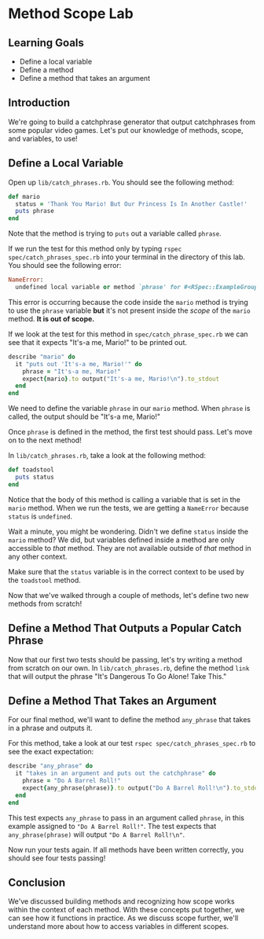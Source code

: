  # Method Scope Lab

## Learning Goals

- Define a local variable
- Define a method
- Define a method that takes an argument

## Introduction

We're going to build a catchphrase generator that output catchphrases from
some popular video games. Let's put our knowledge of methods, scope, and
variables, to use!

## Define a Local Variable

Open up `lib/catch_phrases.rb`. You should see the following method:

```ruby
def mario
  status = 'Thank You Mario! But Our Princess Is In Another Castle!'
  puts phrase
end
```

Note that the method is trying to `puts` out a variable called `phrase`.

If we run the test for this method only by typing `rspec spec/catch_phrases_spec.rb`
into your terminal in the directory of this lab. You should see the following
error:

```ruby
NameError:
  undefined local variable or method `phrase' for #<RSpec::ExampleGroups::CatchPhrasesRb:0x007fa5eb399b88>
```

This error is occurring because the code inside the `mario` method is trying to
use the `phrase` variable **but** it's not present inside the _scope_ of the
`mario` method. **It is out of scope.**

If we look at the test for this method in `spec/catch_phrase_spec.rb` we can see
that it expects "It's-a me, Mario!" to be printed out.

```ruby
describe "mario" do
  it "puts out 'It's-a me, Mario!'" do
    phrase = "It's-a me, Mario!"
    expect{mario}.to output("It's-a me, Mario!\n").to_stdout
  end
end
```

We need to define the variable `phrase` in our `mario` method. When `phrase` is
called, the output should be "It's-a me, Mario!"

Once `phrase` is defined in the method, the first test should pass. Let's move
on to the next method!

In `lib/catch_phrases.rb`, take a look at the following method:

```ruby
def toadstool
  puts status
end
```

Notice that the body of this method is calling a variable that is set in the
`mario` method. When we run the tests, we are getting a `NameError` because
`status` is `undefined`.

Wait a minute, you might be wondering. Didn't we define `status` inside the
`mario` method? We did, but variables defined inside a method are only
accessible to _that_ method. They are not available outside of _that_ method in any
other context.

Make sure that the `status` variable is in the correct context to be used by the
`toadstool` method.

Now that we've walked through a couple of methods, let's define two new methods
from scratch!

## Define a Method That Outputs a Popular Catch Phrase

Now that our first two tests should be passing, let's try writing a method from
scratch on our own. In `lib/catch_phrases.rb`, define the method `link` that
will output the phrase "It's Dangerous To Go Alone! Take This."

## Define a Method That Takes an Argument

For our final method, we'll want to define the method `any_phrase` that takes
in a phrase and outputs it. 

For this method, take a look at our test `rspec spec/catch_phrases_spec.rb`
to see the exact expectation:

```ruby
describe "any_phrase" do
  it "takes in an argument and puts out the catchphrase" do
    phrase = "Do A Barrel Roll!"
    expect{any_phrase(phrase)}.to output("Do A Barrel Roll!\n").to_stdout
  end
end
```

This test expects `any_phrase` to pass in an argument called `phrase`, in this
example assigned to `"Do A Barrel Roll!"`. The test expects that 
`any_phrase(phrase)` will output `"Do A Barrel Roll!\n"`.

Now run your tests again. If all methods have been written correctly, you should
see four tests passing!

## Conclusion

We've discussed building methods and recognizing how scope works within the
context of each method. With these concepts put together, we can see how it
functions in practice. As we discuss scope further, we'll understand more about
how to access variables in different scopes.
